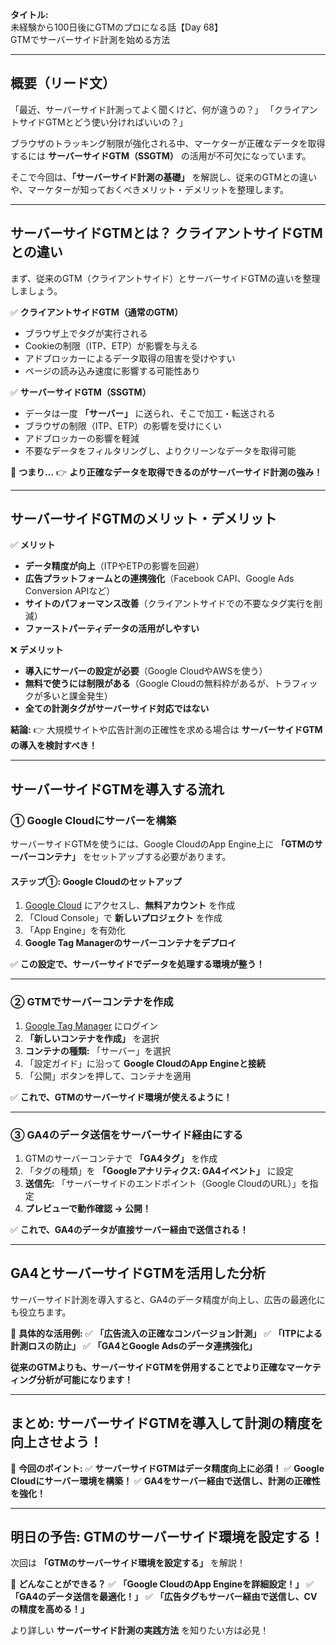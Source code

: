 **タイトル:**\
未経験から100日後にGTMのプロになる話【Day 68】\
GTMでサーバーサイド計測を始める方法

---

## **概要（リード文）**

「最近、サーバーサイド計測ってよく聞くけど、何が違うの？」
「クライアントサイドGTMとどう使い分ければいいの？」

ブラウザのトラッキング制限が強化される中、マーケターが正確なデータを取得するには **サーバーサイドGTM（SSGTM）** の活用が不可欠になっています。

そこで今回は、**「サーバーサイド計測の基礎」** を解説し、従来のGTMとの違いや、マーケターが知っておくべきメリット・デメリットを整理します。

---

## **サーバーサイドGTMとは？ クライアントサイドGTMとの違い**

まず、従来のGTM（クライアントサイド）とサーバーサイドGTMの違いを整理しましょう。

✅ **クライアントサイドGTM（通常のGTM）**
- ブラウザ上でタグが実行される
- Cookieの制限（ITP、ETP）が影響を与える
- アドブロッカーによるデータ取得の阻害を受けやすい
- ページの読み込み速度に影響する可能性あり

✅ **サーバーサイドGTM（SSGTM）**
- データは一度 **「サーバー」** に送られ、そこで加工・転送される
- ブラウザの制限（ITP、ETP）の影響を受けにくい
- アドブロッカーの影響を軽減
- 不要なデータをフィルタリングし、よりクリーンなデータを取得可能

🔹 **つまり…**
👉 **より正確なデータを取得できるのがサーバーサイド計測の強み！**

---

## **サーバーサイドGTMのメリット・デメリット**

✅ **メリット**
- **データ精度が向上**（ITPやETPの影響を回避）
- **広告プラットフォームとの連携強化**（Facebook CAPI、Google Ads Conversion APIなど）
- **サイトのパフォーマンス改善**（クライアントサイドでの不要なタグ実行を削減）
- **ファーストパーティデータの活用がしやすい**

❌ **デメリット**
- **導入にサーバーの設定が必要**（Google CloudやAWSを使う）
- **無料で使うには制限がある**（Google Cloudの無料枠があるが、トラフィックが多いと課金発生）
- **全ての計測タグがサーバーサイド対応ではない**

**結論:**
👉 大規模サイトや広告計測の正確性を求める場合は **サーバーサイドGTMの導入を検討すべき！**

---

## **サーバーサイドGTMを導入する流れ**

### **① Google Cloudにサーバーを構築**

サーバーサイドGTMを使うには、Google CloudのApp Engine上に **「GTMのサーバーコンテナ」** をセットアップする必要があります。

#### **ステップ①: Google Cloudのセットアップ**
1. [Google Cloud](https://cloud.google.com/) にアクセスし、**無料アカウント** を作成
2. 「Cloud Console」で **新しいプロジェクト** を作成
3. 「App Engine」を有効化
4. **Google Tag Managerのサーバーコンテナをデプロイ**

✅ **この設定で、サーバーサイドでデータを処理する環境が整う！**

---

### **② GTMでサーバーコンテナを作成**

1. [Google Tag Manager](https://tagmanager.google.com/) にログイン
2. **「新しいコンテナを作成」** を選択
3. **コンテナの種類:** 「サーバー」を選択
4. 「設定ガイド」に沿って **Google CloudのApp Engineと接続**
5. 「公開」ボタンを押して、コンテナを適用

✅ **これで、GTMのサーバーサイド環境が使えるように！**

---

### **③ GA4のデータ送信をサーバーサイド経由にする**

1. GTMのサーバーコンテナで **「GA4タグ」** を作成
2. 「タグの種類」を **「Googleアナリティクス: GA4イベント」** に設定
3. **送信先:** 「サーバーサイドのエンドポイント（Google CloudのURL）」を指定
4. **プレビューで動作確認 → 公開！**

✅ **これで、GA4のデータが直接サーバー経由で送信される！**

---

## **GA4とサーバーサイドGTMを活用した分析**

サーバーサイド計測を導入すると、GA4のデータ精度が向上し、広告の最適化にも役立ちます。

📌 **具体的な活用例:**
✅ **「広告流入の正確なコンバージョン計測」**
✅ **「ITPによる計測ロスの防止」**
✅ **「GA4とGoogle Adsのデータ連携強化」**

**従来のGTMよりも、サーバーサイドGTMを併用することでより正確なマーケティング分析が可能になります！**

---

## **まとめ: サーバーサイドGTMを導入して計測の精度を向上させよう！**

📌 **今回のポイント:**
✅ **サーバーサイドGTMはデータ精度向上に必須！**
✅ **Google Cloudにサーバー環境を構築！**
✅ **GA4をサーバー経由で送信し、計測の正確性を強化！**

---

## **明日の予告: GTMのサーバーサイド環境を設定する！**

次回は **「GTMのサーバーサイド環境を設定する」** を解説！

📌 **どんなことができる？**
✅ **「Google CloudのApp Engineを詳細設定！」**
✅ **「GA4のデータ送信を最適化！」**
✅ **「広告タグもサーバー経由で送信し、CVの精度を高める！」**

より詳しい **サーバーサイド計測の実践方法** を知りたい方は必見！